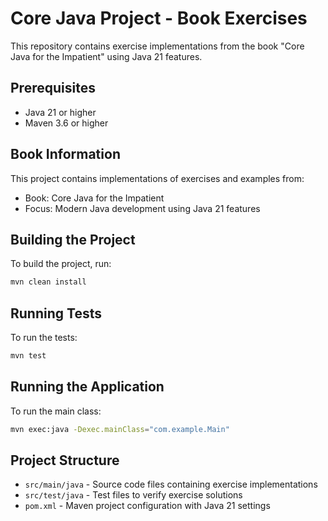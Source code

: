 # Core Java Project - Book Exercises

This repository contains exercise implementations from the book "Core Java for the Impatient" using Java 21 features.

## Prerequisites

- Java 21 or higher
- Maven 3.6 or higher

## Book Information

This project contains implementations of exercises and examples from:
- Book: Core Java for the Impatient
- Focus: Modern Java development using Java 21 features

## Building the Project

To build the project, run:

```bash
mvn clean install
```

## Running Tests

To run the tests:

```bash
mvn test
```

## Running the Application

To run the main class:

```bash
mvn exec:java -Dexec.mainClass="com.example.Main"
```

## Project Structure

- `src/main/java` - Source code files containing exercise implementations
- `src/test/java` - Test files to verify exercise solutions
- `pom.xml` - Maven project configuration with Java 21 settings 